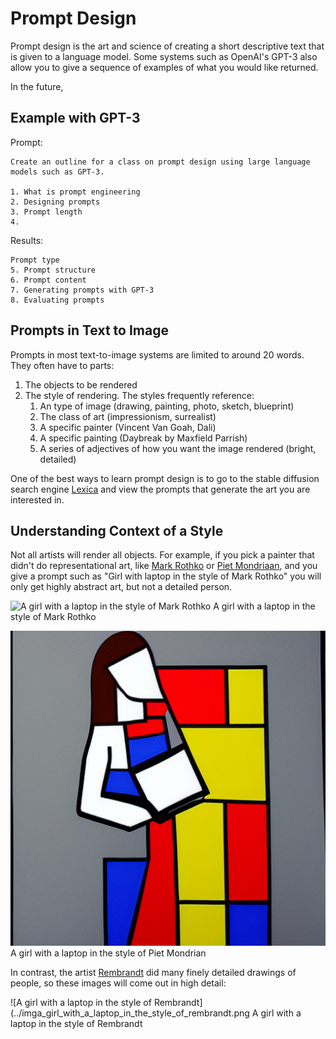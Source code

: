 # Prompt Design

Prompt design is the art and science of creating a short descriptive text that is given to a language model.  Some systems such as OpenAI's GPT-3 also allow you to give a sequence of examples of what you would like returned.

In the future, 

## Example with GPT-3

Prompt:<br/>
```
Create an outline for a class on prompt design using large language models such as GPT-3.

1. What is prompt engineering
2. Designing prompts
3. Prompt length
4.
```

Results:<br/>

```
Prompt type
5. Prompt structure
6. Prompt content
7. Generating prompts with GPT-3
8. Evaluating prompts
```

## Prompts in Text to Image

Prompts in most text-to-image systems are limited to around 20 words.  They often have to parts:

1. The objects to be rendered
2. The style of rendering.  The styles frequently reference:
   1. An type of image (drawing, painting, photo, sketch, blueprint)
   2. The class of art (impressionism, surrealist)
   3. A specific painter (Vincent Van Goah, Dali)
   4. A specific painting (Daybreak by Maxfield Parrish)
   5. A series of adjectives of how you want the image rendered (bright, detailed)

One of the best ways to learn prompt design is to go to the stable diffusion search engine [Lexica](https://lexica.art/) and view the prompts that generate the art you are interested in.

## Understanding Context of a Style

Not all artists will render all objects.  For example, if you pick a painter that didn't do representational art, like [Mark Rothko](https://en.wikipedia.org/wiki/Mark_Rothko) or [Piet Mondriaan](https://en.wikipedia.org/wiki/Piet_Mondrian), and you give a prompt such as "Girl with laptop in the style of Mark Rothko" you will only get highly abstract art, but not a detailed person.

![A girl with a laptop in the style of Mark Rothko](../img/girl-with-laptop-rothko.pnggirl-rothko.png)
A girl with a laptop in the style of Mark Rothko

![A girl with a laptop in the style of Piet Mondrian](../img/A_girl_with_a_laptop_in_the_style_of_Piet_Mondrian.png)
A girl with a laptop in the style of Piet Mondrian

In contrast, the artist [Rembrandt](https://en.wikipedia.org/wiki/Rembrandt) did many finely detailed drawings of people, so these images will come out in high detail:

![A girl with a laptop in the style of Rembrandt](../imga_girl_with_a_laptop_in_the_style_of_rembrandt.png
A girl with a laptop in the style of Rembrandt